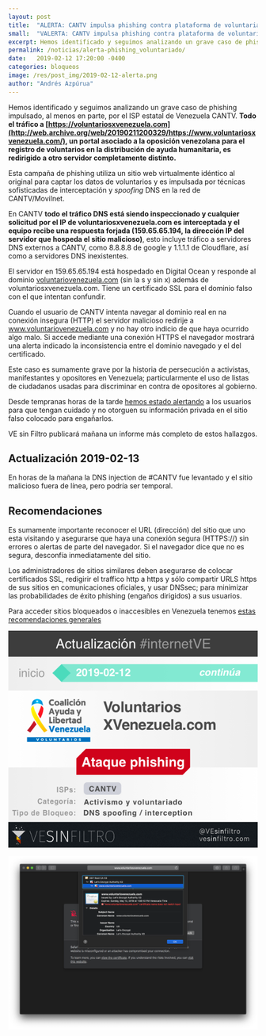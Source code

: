 ```yaml
---
layout: post
title:  "ALERTA: CANTV impulsa phishing contra plataforma de voluntariado, poniendo en riego a disidentes y opositores."
small:  "VALERTA: CANTV impulsa phishing contra plataforma de voluntarios"
excerpt: Hemos identificado y seguimos analizando un grave caso de phishing impulsado, al menos en parte, por el ISP estatal de Venezuela CANTV
permalink: /noticias/alerta-phishing_voluntariado/
date:   2019-02-12 17:20:00 -0400
categories: bloqueos
image: /res/post_img/2019-02-12-alerta.png
author: "Andrés Azpúrua"
---
```


Hemos identificado y seguimos analizando un grave caso de phishing impulsado, al menos en parte, por el ISP estatal de Venezuela CANTV. **Todo el tráfico a [https://voluntariosxvenezuela.com](http://web.archive.org/web/20190211200329/https://www.voluntariosxvenezuela.com/), un portal asociado a la oposición venezolana para el registro de voluntarios en la distribución de ayuda humanitaria, es redirigido a otro servidor completamente distinto.**

Esta campaña de phishing utiliza un sitio web virtualmente idéntico al original para captar los datos de voluntarios y es impulsada por técnicas sofisticadas de interceptación y _spoofing_ DNS en la red de CANTV/Movilnet.

En CANTV **todo el tráfico DNS está siendo inspeccionado y cualquier solicitud por el IP de voluntariosxvenezuela.com es interceptada y el equipo recibe una respuesta forjada (159.65.65.194, la dirección IP del servidor que hospeda el sitio malicioso)**, esto incluye tráfico a servidores DNS externos a CANTV, como 8.8.8.8 de google y 1.1.1.1 de Cloudflare, así como a servidores DNS inexistentes.

El servidor en 159.65.65.194 está hospedado en Digital Ocean y responde al dominio [voluntariovenezuela.com](http://web.archive.org/web/*/voluntariovenezuela.com) (sin la s y sin x) además de voluntariosxvenezuela.com. Tiene un certificado SSL para el dominio falso con el que intentan confundir.

Cuando el usuario de CANTV intenta navegar al dominio real en na conexión insegura (HTTP) el servidor malicioso redirije a www.voluntariovenezuela.com y no hay otro indicio de que haya ocurrido algo malo. Si accede mediante una conexión HTTPS el navegador mostrará una alerta indicado la inconsistencia entre el dominio navegado y el del certificado.

Este caso es sumamente grave por la historia de persecución a activistas, manifestantes y opositores en Venezuela; particularmente el uso de listas de ciudadanos usadas para discriminar en contra de opositores al gobierno.

Desde tempranas horas de la tarde [hemos estado alertando](https://twitter.com/andresAzp/status/1095420751979708417) a los usuarios para que tengan cuidado y no otorguen su información privada en el sitio falso colocado para engañarlos.

VE sin Filtro publicará mañana un informe más completo de estos hallazgos.

## Actualización 2019-02-13

En horas de la mañana la DNS injection de #CANTV fue levantado y el sitio malicioso fuera de línea, pero podría ser temporal.


## Recomendaciones

Es sumamente importante reconocer el URL (dirección) del sitio que uno esta visitando y asegurarse que haya una conexión segura (HTTPS://) sin errores o alertas de parte del navegador. Si el navegador dice que no es segura, desconfía inmediatamente del sitio.

Los administradores de sitios similares deben asegurarse de colocar certificados SSL, redigirir el traffico http a https y sólo compartir URLS https de sus sitios en comunicaciones oficiales, y usar DNSsec; para minimizar las probabilidades de éxito phishing (engaños dirigidos) a sus usuarios.

Para acceder sitios bloqueados o inaccesibles en Venezuela tenemos [estas recomendaciones generales](https://twitter.com/vesinfiltro/status/1088156683317231621)


![Cover image](/res/post_img/2019-02-12-alerta_share.png)

![SSL error](/res/post_img/2019-02-12-alerta-capture.png)
